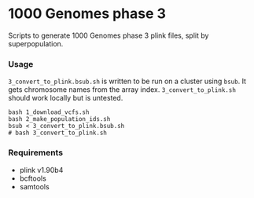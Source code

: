 # 1000 Genomes phase 3

Scripts to generate 1000 Genomes phase 3 plink files, split by superpopulation.


### Usage

`3_convert_to_plink.bsub.sh` is written to be run on a cluster using `bsub`. It gets chromosome names from the array index. `3_convert_to_plink.sh` should work locally but is untested.

```
bash 1_download_vcfs.sh
bash 2_make_population_ids.sh
bsub < 3_convert_to_plink.bsub.sh
# bash 3_convert_to_plink.sh
```

### Requirements

- plink v1.90b4
- bcftools
- samtools
